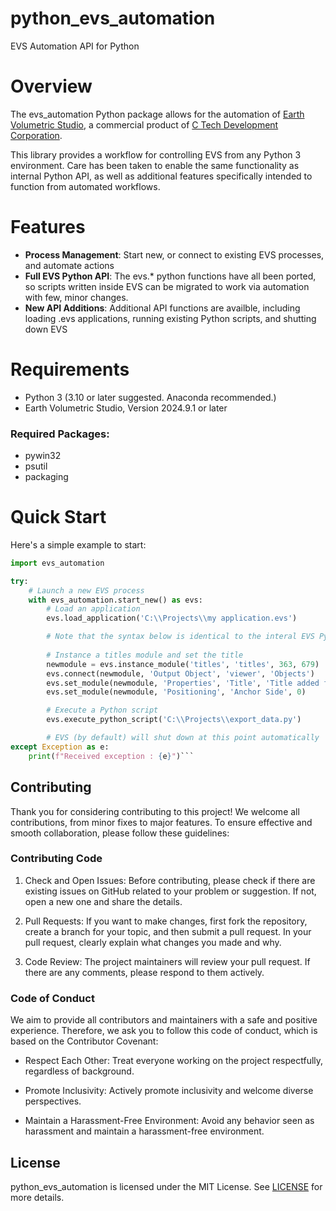 # python_evs_automation
EVS Automation API for Python

# Overview
The evs_automation Python package allows for the automation 
of [Earth Volumetric Studio](https://www.ctech.com/products/earth-volumetric-studio/), 
a commercial product of [C Tech Development Corporation](https://ctech.com). 

This library provides a workflow for controlling EVS from any Python 3 environment. 
Care has been taken to enable the same functionality as internal Python API, as well
as additional features specifically intended to function from automated workflows.

# Features

- **Process Management**: Start new, or connect to existing EVS processes, and automate actions
- **Full EVS Python API**: The evs.* python functions have all been ported, so scripts written inside EVS can be migrated to work via automation with few, minor changes.
- **New API Additions**: Additional API functions are availble, including loading .evs applications, running existing Python scripts, and shutting down EVS

# Requirements

- Python 3 (3.10 or later suggested. Anaconda recommended.)
- Earth Volumetric Studio, Version 2024.9.1 or later

### Required Packages:
- pywin32
- psutil
- packaging

# Quick Start

Here's a simple example to start:

```python
import evs_automation

try:
    # Launch a new EVS process
    with evs_automation.start_new() as evs:
        # Load an application
        evs.load_application('C:\\Projects\\my application.evs')

        # Note that the syntax below is identical to the interal EVS Python script syntax
         
        # Instance a titles module and set the title
        newmodule = evs.instance_module('titles', 'titles', 363, 679)
        evs.connect(newmodule, 'Output Object', 'viewer', 'Objects')
        evs.set_module(newmodule, 'Properties', 'Title', 'Title added from script')
        evs.set_module(newmodule, 'Positioning', 'Anchor Side', 0)

        # Execute a Python script
        evs.execute_python_script('C:\\Projects\\export_data.py')

        # EVS (by default) will shut down at this point automatically
except Exception as e:
    print(f"Received exception : {e}")```
```

## Contributing

Thank you for considering contributing to this project! We welcome all contributions, from minor fixes to major features. To ensure effective and smooth collaboration, please follow these guidelines:

### Contributing Code

1. Check and Open Issues: Before contributing, please check if there are existing issues on GitHub related to your problem or suggestion. If not, open a new one and share the details.

2. Pull Requests: If you want to make changes, first fork the repository, create a branch for your topic, and then submit a pull request. In your pull request, clearly explain what changes you made and why.

3. Code Review: The project maintainers will review your pull request. If there are any comments, please respond to them actively.

### Code of Conduct

We aim to provide all contributors and maintainers with a safe and positive experience. Therefore, we ask you to follow this code of conduct, which is based on the Contributor Covenant:

- Respect Each Other: Treat everyone working on the project respectfully, regardless of background.

- Promote Inclusivity: Actively promote inclusivity and welcome diverse perspectives.

- Maintain a Harassment-Free Environment: Avoid any behavior seen as harassment and maintain a harassment-free environment.

## License

python_evs_automation is licensed under the MIT License. See [LICENSE](https://github.com/C-Tech-Development-Corp/python_evs_automation?tab=MIT-1-ov-file#readme) for more details.
